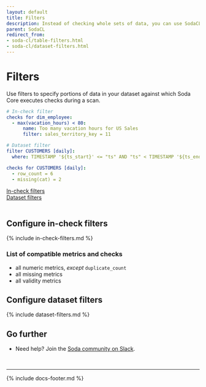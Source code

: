 ```yaml
---
layout: default
title: Filters
description: Instead of checking whole sets of data, you can use SodaCL  filters to specify a portion of data against which Soda Core executes a check.
parent: SodaCL
redirect_from:
- soda-cl/table-filters.html
- soda-cl/dataset-filters.html
---
```


# Filters 

Use filters to specify portions of data in your dataset against which Soda Core executes checks during a scan.

```yaml
# In-check filter
checks for dim_employee:
  - max(vacation_hours) < 80:
      name: Too many vacation hours for US Sales
      filter: sales_territory_key = 11

# Dataset filter
filter CUSTOMERS [daily]:
  where: TIMESTAMP '${ts_start}' <= "ts" AND "ts" < TIMESTAMP '${ts_end}'

checks for CUSTOMERS [daily]:
  - row_count = 6
  - missing(cat) = 2
```

[In-check filters](#configure-in-check-filters)<br />
[Dataset filters](#configure-dataset-filters)<br />
<br />

## Configure in-check filters

{% include in-check-filters.md %}

### List of compatible metrics and checks

* all numeric metrics, *except* `duplicate_count`
* all missing metrics
* all validity metrics

## Configure dataset filters

{% include dataset-filters.md %}


## Go further

* Need help? Join the <a href="http://community.soda.io/slack" target="_blank"> Soda community on Slack</a>.
<br />

---
{% include docs-footer.md %}
